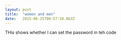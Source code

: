 ```yaml
---
layout: post 
title:  "women and men" 
date:   2015-06-25T00:57:58.863Z 
---
```


THis shows whether I can set the password in teh code
